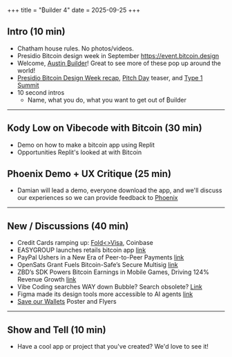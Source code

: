 +++
title = "₿uilder 4"
date = 2025-09-25
+++

## Intro (10 min)

- Chatham house rules. No photos/videos.
- Presidio Bitcoin design week in September https://event.bitcoin.design
- Welcome, [Austin ₿uilder](https://bitcoinbuilderatx.com/)! Great to see more of these pop up around the world!
- [Presidio Bitcoin Design Week recap](https://x.com/bitcoin_design/status/1969119048169398653), [Pitch Day](https://www.meetup.com/bay-area-bitcoiners/events/311222693/?eventOrigin=network_page) teaser, and [Type 1 Summit](https://type1summit.org/)
- 10 second intros
  - Name, what you do, what you want to get out of ₿uilder

---

## Kody Low on Vibecode with Bitcoin (30 min)
- Demo on how to make a bitcoin app using Replit
- Opportunities Replit's looked at with Bitcoin

## Phoenix Demo + UX Critique (25 min) 
- Damian will lead a demo, everyone download the app, and we'll discuss our experiences so we can provide feedback to [Phoenix](https://phoenix.acinq.co/) 

---

## New / Discussions (40 min)

- Credit Cards ramping up: [Fold<>Visa](https://bitcoinmagazine.com/news/fold-taps-stripe-and-visa-in-launch-of-first-bitcoin-only-credit-card), Coinbase
- EASYGROUP launches retails bitcoin app [link](https://www.prnewswire.com/news-releases/easygroup-launches-easybitcoin-app-for-everyday-users-302549343.html)
- PayPal Ushers in a New Era of Peer-to-Peer Payments [link](https://newsroom.paypal-corp.com/2025-09-15-PayPal-Ushers-in-a-New-Era-of-Peer-to-Peer-Payments,-Reimagining-How-Money-Moves-to-Anyone,-Anywhere) 
- OpenSats Grant Fuels Bitcoin-Safe’s Secure Multisig [link](https://bitcoinmagazine.com/business/opensats-grant-fuels-bitcoin-safes-secure-multisig-wallet-launch-with-hardware-focus)
- ZBD’s SDK Powers Bitcoin Earnings in Mobile Games, Driving 124% Revenue Growth [link](https://bitcoinmagazine.com/business/zbds-sdk-powers-bitcoin-earnings-in-mobile-games-driving-124-revenue-growth)
- Vibe Coding searches WAY down Bubble? Search obsolete? [Link](https://x.com/TheEthanDing/status/1962730989672595524)
- Figma made its design tools more accessible to AI agents [link](https://www.theverge.com/news/783828/figma-make-ai-app-coding-mcp-server-update)
- [Save our Wallets](https://saveourwallets.org/) Poster and Flyers

---

## Show and Tell (10 min) 

- Have a cool app or project that you've created? We'd love to see it!
